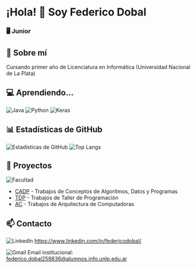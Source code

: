 # ¡Hola! 👋 Soy Federico Dobal
### 🖥️ Junior

## 🚀 Sobre mí
Cursando primer año de Licenciatura en Informática (Universidad Nacional de La Plata)

## 💻 Aprendiendo...
![Java](https://img.shields.io/badge/java-%23ED8B00.svg?style=for-the-badge&logo=openjdk&logoColor=white)
![Python](https://img.shields.io/badge/python-3670A0?style=for-the-badge&logo=python&logoColor=ffdd54)
![Keras](https://img.shields.io/badge/Keras-%23D00000.svg?style=for-the-badge&logo=Keras&logoColor=white)

## 📊 Estadísticas de GitHub
![Estadísticas de GitHub](https://github-readme-stats.vercel.app/api?username=fdDbl&show_icons=true&theme=dracula)
![Top Langs](https://github-readme-stats.vercel.app/api/top-langs/?username=fdDbl&layout=compact&theme=dracula)

## 🌟 Proyectos
![Facultad](https://github-readme-stats.vercel.app/api/pin/?username=fdDbl&repo=Facultad&cache_seconds=86400&theme=dracula)
- [CADP](https://github.com/fdDbl/Facultad/tree/master/1er%20a%C3%B1o/CADP/2024) - Trabajos de Conceptos de Algoritmos, Datos y Programas
- [TDP](https://github.com/fdDbl/Facultad/tree/master/1er%20a%C3%B1o/TDP/2024) - Trabajos de Taller de Programación
- [AC](https://github.com/fdDbl/Facultad/tree/master/1er%20a%C3%B1o/AC/2024) - Trabajos de Arquitectura de Computadoras

## 📫 Contacto
![LinkedIn](https://img.shields.io/badge/linkedin-%230077B5.svg?style=for-the-badge&logo=linkedin&logoColor=white) https://www.linkedin.com/in/federicodobal/

![Gmail](https://img.shields.io/badge/Gmail-D14836?style=for-the-badge&logo=gmail&logoColor=white) Email institucional: federico.dobal259836@alumnos.info.unlp.edu.ar
